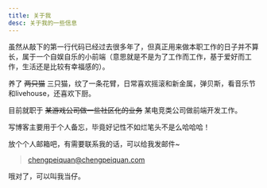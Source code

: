 ```yaml
---
title: 关于我
desc: 关于我的一些信息
---
```


虽然从敲下的第一行代码已经过去很多年了，但真正用来做本职工作的日子并不算长，属于一个自娱自乐的小前端（意思就是不是为了工作而工作，基于爱好而工作，生活还是比较有幸福感的）。

养了 ~~两只猫~~ 三只猫，纹了一条花臂，日常喜欢摇滚和新金属，弹贝斯，看音乐节和livehouse，还喜欢下厨。

目前就职于 ~~某游戏公司做一些社区化的业务~~ 某电竞类公司做前端开发工作。

写博客主要用于个人备忘，毕竟好记性不如烂笔头不是么哈哈哈！

放个个人邮箱吧，有需要联系我的话，可以给我发邮件~

> chengpeiquan@chengpeiquan.com

哦对了，可以叫我当仔。